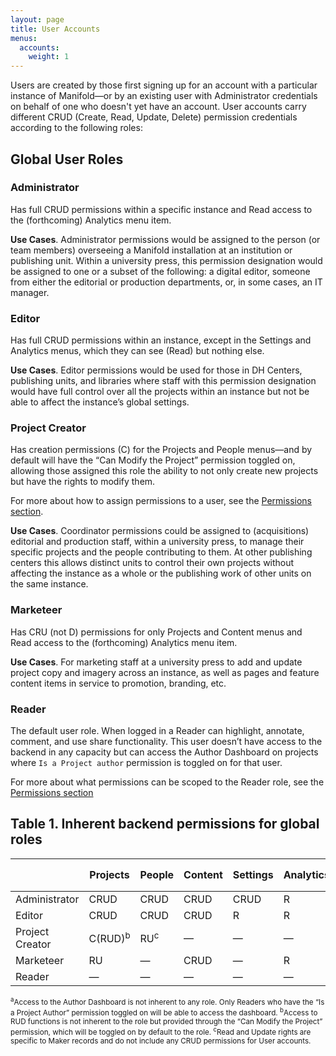 ```yaml
---
layout: page
title: User Accounts
menus:
  accounts:
    weight: 1
---
```


Users are created by those first signing up for an account with a particular instance of Manifold—or by an existing user with Administrator credentials on behalf of one who doesn't yet have an account. User accounts carry different CRUD (Create, Read, Update, Delete) permission credentials according to the following roles:

## Global User Roles

### Administrator

Has full CRUD permissions within a specific instance and Read access to the (forthcoming) Analytics menu item.

**Use Cases**. Administrator permissions would be assigned to the person (or team members) overseeing a Manifold installation at an institution or publishing unit. Within a university press, this permission designation would be assigned to one or a subset of the following: a digital editor, someone from either the editorial or production departments, or, in some cases, an IT manager.

### Editor

Has full CRUD permissions within an instance, except in the Settings and Analytics menus, which they can see (Read) but nothing else.

**Use Cases**. Editor permissions would be used for those in DH Centers, publishing units, and libraries where staff with this permission designation would have full control over all the projects within an instance but not be able to affect the instance’s global settings.

### Project Creator

Has creation permissions (C) for the Projects and People menus—and by default will have the “Can Modify the Project” permission toggled on, allowing those assigned this role the ability to not only create new projects but have the rights to modify them.

For more about how to assign permissions to a user, see the [Permissions section](/docs/projects/customizing/permissions.html).

**Use Cases**. Coordinator permissions could be assigned to (acquisitions) editorial and production staff, within a university press, to manage their specific projects and the people contributing to them. At other publishing centers this allows distinct units to control their own projects without affecting the instance as a whole or the publishing work of other units on the same instance.

### Marketeer

Has CRU (not D) permissions for only Projects and Content menus and Read access to the (forthcoming) Analytics menu item.

**Use Cases**. For marketing staff at a university press to add and update project copy and imagery across an instance, as well as pages and feature content items in service to promotion, branding, etc.

### Reader

The default user role. When logged in a Reader can highlight, annotate, comment, and use share functionality. This user doesn’t have access to the backend in any capacity but can access the Author Dashboard on projects where `Is a Project author` permission is toggled on for that user.

For more about what permissions can be scoped to the Reader role, see the [Permissions section](/docs/projects/customizing/permissions.html)

## Table 1. Inherent backend permissions for global roles

|                 |Projects            | People             | Content | Settings | Analytics | Author Dashboard<sup>a</sup> |
|-----------------|--------------------|--------------------|---------|----------|-----------|------------------------------|
| Administrator   | CRUD               | CRUD               | CRUD    | CRUD     | R         | —                            |
| Editor          | CRUD               | CRUD               | CRUD    | R        | R         | —                            |
| Project Creator | C(RUD)<sup>b</sup> | RU<sup>c</sup>     | —       | —        | —         | —                            |
| Marketeer       | RU                 | —                  | CRUD    | —        | R         | —                            |
| Reader          | —                  | —                  | —       | —        | —         | —                            |

<small>
<sup>a</sup>Access to the Author Dashboard is not inherent to any role. Only Readers who have the “Is a Project Author” permission toggled on will be able to access the dashboard.  
<sup>b</sup>Access to RUD functions is not inherent to the role but provided through the “Can Modify the Project” permission, which will be toggled on by default to the role.  
<sup>c</sup>Read and Update rights are specific to Maker records and do not include any CRUD permissions for User accounts.
</small>
